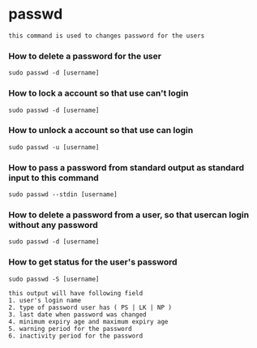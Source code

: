 # passwd

```
this command is used to changes password for the users 
```

### How to delete a password for the user
`sudo passwd -d [username]`

### How to lock a account so that use can't login
`sudo passwd -d [username]`

### How to unlock a account so that use can login
`sudo passwd -u [username]`

### How to pass a password from standard output as standard input to this command
`sudo passwd --stdin [username]`

### How to delete a password from a user, so that usercan login without any password
`sudo passwd -d [username]`

### How to get status for the user's password
`sudo passwd -S [username]`
```
this output will have following field
1. user's login name
2. type of password user has ( PS | LK | NP )
3. last date when password was changed 
4. minimum expiry age and maximum expiry age
5. warning period for the password
6. inactivity period for the password 
```


